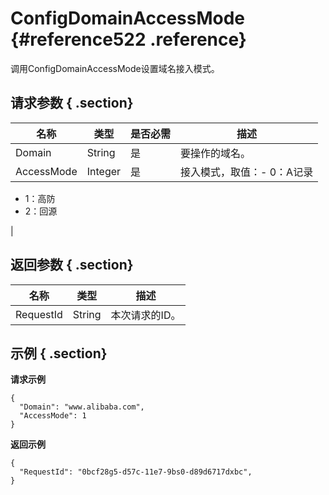 # ConfigDomainAccessMode {#reference522 .reference}

调用ConfigDomainAccessMode设置域名接入模式。

## 请求参数 { .section}

|名称|类型|是否必需|描述|
|--|--|----|--|
|Domain|String|是|要操作的域名。|
|AccessMode|Integer|是|接入模式，取值：-   0：A记录
-   1：高防
-   2：回源

|

## 返回参数 { .section}

|名称|类型|描述|
|--|--|--|
|RequestId|String|本次请求的ID。|

## 示例 { .section}

**请求示例**

```
{
  "Domain": "www.alibaba.com",
  "AccessMode": 1
}

```

**返回示例**

```
{
  "RequestId": "0bcf28g5-d57c-11e7-9bs0-d89d6717dxbc",
}

```

